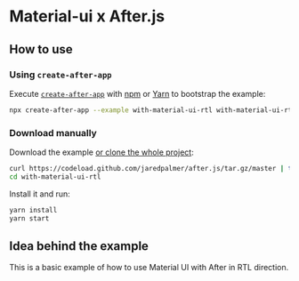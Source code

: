 # Material-ui x After.js

## How to use

### Using `create-after-app`

Execute [`create-after-app`](https://github.com/batusai513/gehen/tree/master/packages/create-after-app) with [npm](https://docs.npmjs.com/cli/init) or [Yarn](https://yarnpkg.com/lang/en/docs/cli/create/) to bootstrap the example:

```bash
npx create-after-app --example with-material-ui-rtl with-material-ui-rtl-app
```

### Download manually

Download the example [or clone the whole project](https://github.com/batusai513/gehen.git):

```bash
curl https://codeload.github.com/jaredpalmer/after.js/tar.gz/master | tar -xz --strip=2 after.js-master/examples/with-material-ui-rtl
cd with-material-ui-rtl
```

Install it and run:

```bash
yarn install
yarn start
```

## Idea behind the example

This is a basic example of how to use Material UI with After in RTL direction.
